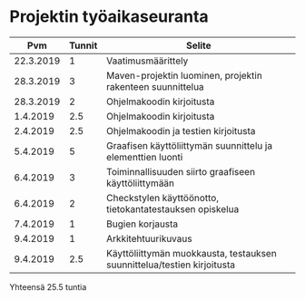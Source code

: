 # Projektin työaikaseuranta

|Pvm		|Tunnit |Selite			|
|---------------|-------|-----------------------|
|22.3.2019	|1	|Vaatimusmäärittely	|
|28.3.2019  |3  |Maven-projektin luominen, projektin rakenteen suunnittelua|
|28.3.2019  |2  |Ohjelmakoodin kirjoitusta |
|1.4.2019   |2.5|Ohjelmakoodin kirjoitusta |
|2.4.2019   |2.5|Ohjelmakoodin ja testien kirjoitusta |
|5.4.2019   |5  |Graafisen käyttöliittymän suunnittelu ja elementtien luonti|
|6.4.2019   |3  |Toiminnallisuuden siirto graafiseen käyttöliittymään|
|6.4.2019   |2  |Checkstylen käyttöönotto, tietokantatestauksen opiskelua|
|7.4.2019   |1  |Bugien korjausta |
|9.4.2019   |1  |Arkkitehtuurikuvaus|
|9.4.2019   |2.5|Käyttöliittymän muokkausta, testauksen suunnittelua/testien kirjoitusta| 

Yhteensä 25.5 tuntia
